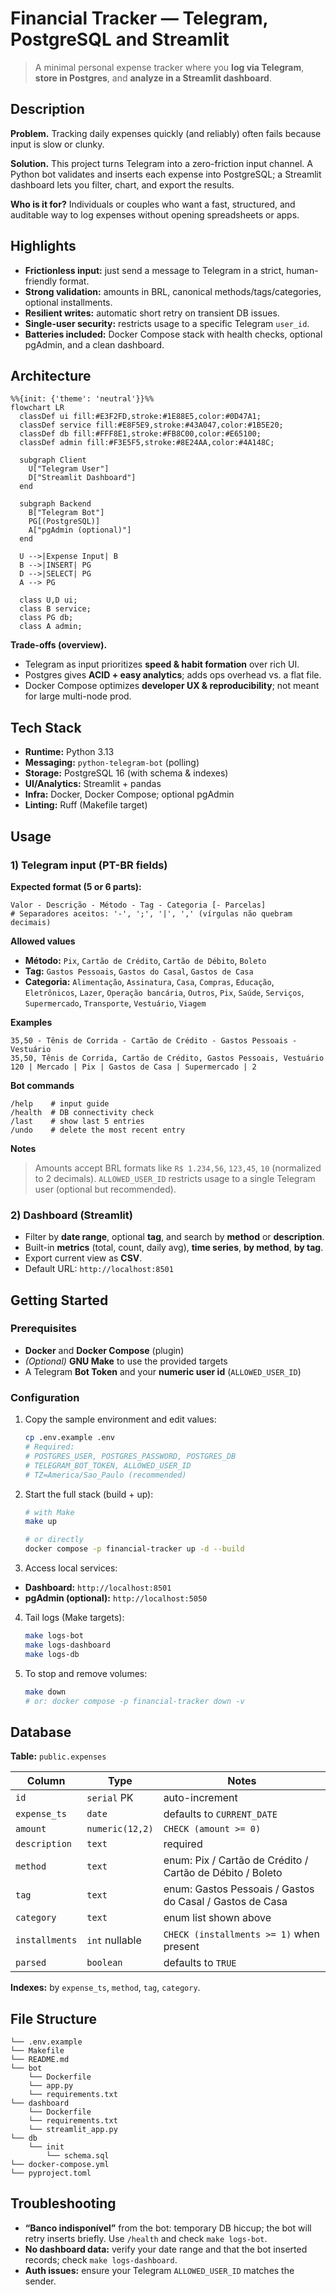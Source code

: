 # Financial Tracker — Telegram, PostgreSQL and Streamlit

> A minimal personal expense tracker where you **log via Telegram**, **store in Postgres**, and **analyze in a Streamlit dashboard**.

## Description

**Problem.** Tracking daily expenses quickly (and reliably) often fails because input is slow or clunky.

**Solution.** This project turns Telegram into a zero-friction input channel. A Python bot validates and inserts each expense into PostgreSQL; a Streamlit dashboard lets you filter, chart, and export the results.

**Who is it for?** Individuals or couples who want a fast, structured, and auditable way to log expenses without opening spreadsheets or apps.

## Highlights

- **Frictionless input:** just send a message to Telegram in a strict, human-friendly format.
- **Strong validation:** amounts in BRL, canonical methods/tags/categories, optional installments.
- **Resilient writes:** automatic short retry on transient DB issues.
- **Single-user security:** restricts usage to a specific Telegram `user_id`.
- **Batteries included:** Docker Compose stack with health checks, optional pgAdmin, and a clean dashboard.

## Architecture

```mermaid
%%{init: {'theme': 'neutral'}}%%
flowchart LR
  classDef ui fill:#E3F2FD,stroke:#1E88E5,color:#0D47A1;
  classDef service fill:#E8F5E9,stroke:#43A047,color:#1B5E20;
  classDef db fill:#FFF8E1,stroke:#FB8C00,color:#E65100;
  classDef admin fill:#F3E5F5,stroke:#8E24AA,color:#4A148C;

  subgraph Client
    U["Telegram User"]
    D["Streamlit Dashboard"]
  end

  subgraph Backend
    B["Telegram Bot"]
    PG[(PostgreSQL)]
    A["pgAdmin (optional)"]
  end

  U -->|Expense Input| B
  B -->|INSERT| PG
  D -->|SELECT| PG
  A --> PG

  class U,D ui;
  class B service;
  class PG db;
  class A admin;
```

**Trade-offs (overview).**

* Telegram as input prioritizes **speed & habit formation** over rich UI.
* Postgres gives **ACID + easy analytics**; adds ops overhead vs. a flat file.
* Docker Compose optimizes **developer UX & reproducibility**; not meant for large multi-node prod.

## Tech Stack

* **Runtime:** Python 3.13
* **Messaging:** `python-telegram-bot` (polling)
* **Storage:** PostgreSQL 16 (with schema & indexes)
* **UI/Analytics:** Streamlit + pandas
* **Infra:** Docker, Docker Compose; optional pgAdmin
* **Linting:** Ruff (Makefile target)

## Usage

### 1) Telegram input (PT-BR fields)

**Expected format (5 or 6 parts):**

```
Valor - Descrição - Método - Tag - Categoria [- Parcelas]
# Separadores aceitos: '-', ';', '|', ',' (vírgulas não quebram decimais)
```

**Allowed values**

* **Método:** `Pix`, `Cartão de Crédito`, `Cartão de Débito`, `Boleto`
* **Tag:** `Gastos Pessoais`, `Gastos do Casal`, `Gastos de Casa`
* **Categoria:** `Alimentação`, `Assinatura`, `Casa`, `Compras`, `Educação`, `Eletrônicos`, `Lazer`, `Operação bancária`, `Outros`, `Pix`, `Saúde`, `Serviços`, `Supermercado`, `Transporte`, `Vestuário`, `Viagem`

**Examples**

```
35,50 - Tênis de Corrida - Cartão de Crédito - Gastos Pessoais - Vestuário
35,50, Tênis de Corrida, Cartão de Crédito, Gastos Pessoais, Vestuário
120 | Mercado | Pix | Gastos de Casa | Supermercado | 2
```

**Bot commands**

```
/help    # input guide
/health  # DB connectivity check
/last    # show last 5 entries
/undo    # delete the most recent entry
```

**Notes**
> Amounts accept BRL formats like `R$ 1.234,56`, `123,45`, `10` (normalized to 2 decimals). `ALLOWED_USER_ID` restricts usage to a single Telegram user (optional but recommended).

### 2) Dashboard (Streamlit)

* Filter by **date range**, optional **tag**, and search by **method** or **description**.
* Built-in **metrics** (total, count, daily avg), **time series**, **by method**, **by tag**.
* Export current view as **CSV**.
* Default URL: `http://localhost:8501`

## Getting Started

### Prerequisites

* **Docker** and **Docker Compose** (plugin)
* *(Optional)* **GNU Make** to use the provided targets
* A Telegram **Bot Token** and your **numeric user id** (`ALLOWED_USER_ID`)

### Configuration

1. Copy the sample environment and edit values:

    ```bash
    cp .env.example .env
    # Required:
    # POSTGRES_USER, POSTGRES_PASSWORD, POSTGRES_DB
    # TELEGRAM_BOT_TOKEN, ALLOWED_USER_ID
    # TZ=America/Sao_Paulo (recommended)
    ```

2. Start the full stack (build + up):

    ```bash
    # with Make
    make up

    # or directly
    docker compose -p financial-tracker up -d --build
    ```

3. Access local services:

* **Dashboard:** `http://localhost:8501`
* **pgAdmin (optional):** `http://localhost:5050`

4. Tail logs (Make targets):

    ```bash
    make logs-bot
    make logs-dashboard
    make logs-db
    ```

5. To stop and remove volumes:

    ```bash
    make down
    # or: docker compose -p financial-tracker down -v
    ```

## Database

**Table:** `public.expenses`

| Column         | Type            | Notes                                                     |
| -------------- | --------------- | --------------------------------------------------------- |
| `id`           | `serial` PK     | auto-increment                                            |
| `expense_ts`   | `date`          | defaults to `CURRENT_DATE`                                |
| `amount`       | `numeric(12,2)` | `CHECK (amount >= 0)`                                     |
| `description`  | `text`          | required                                                  |
| `method`       | `text`          | enum: Pix / Cartão de Crédito / Cartão de Débito / Boleto |
| `tag`          | `text`          | enum: Gastos Pessoais / Gastos do Casal / Gastos de Casa  |
| `category`     | `text`          | enum list shown above                                     |
| `installments` | `int` nullable  | `CHECK (installments >= 1)` when present                  |
| `parsed`       | `boolean`       | defaults to `TRUE`                                        |

**Indexes:** by `expense_ts`, `method`, `tag`, `category`.

## File Structure

```text
└── .env.example
└── Makefile
└── README.md
└── bot
    └── Dockerfile
    └── app.py
    └── requirements.txt
└── dashboard
    └── Dockerfile
    └── requirements.txt
    └── streamlit_app.py
└── db
    └── init
        └── schema.sql
└── docker-compose.yml
└── pyproject.toml
```

## Troubleshooting

* **“Banco indisponível”** from the bot: temporary DB hiccup; the bot will retry inserts briefly. Use `/health` and check `make logs-bot`.
* **No dashboard data:** verify your date range and that the bot inserted records; check `make logs-dashboard`.
* **Auth issues:** ensure your Telegram `ALLOWED_USER_ID` matches the sender.